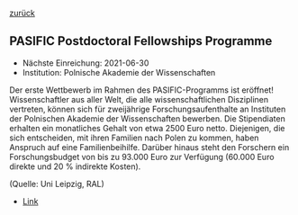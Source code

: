 [zurück](/funding/)

## PASIFIC Postdoctoral Fellowships Programme

* Nächste Einreichung: 2021-06-30
* Institution: Polnische Akademie der Wissenschaften

Der erste Wettbewerb im Rahmen des PASIFIC-Programms ist eröffnet! Wissenschaftler aus aller Welt, die alle wissenschaftlichen Disziplinen vertreten, können sich für zweijährige Forschungsaufenthalte an Instituten der Polnischen Akademie der Wissenschaften bewerben. Die Stipendiaten erhalten ein monatliches Gehalt von etwa 2500 Euro netto. Diejenigen, die sich entscheiden, mit ihren Familien nach Polen zu kommen, haben Anspruch auf eine Familienbeihilfe. Darüber hinaus steht den Forschern ein Forschungsbudget von bis zu 93.000 Euro zur Verfügung (60.000 Euro direkte und 20 % indirekte Kosten).

(Quelle: Uni Leipzig, RAL)

* [Link](https://pasific.pan.pl/call-1/)
